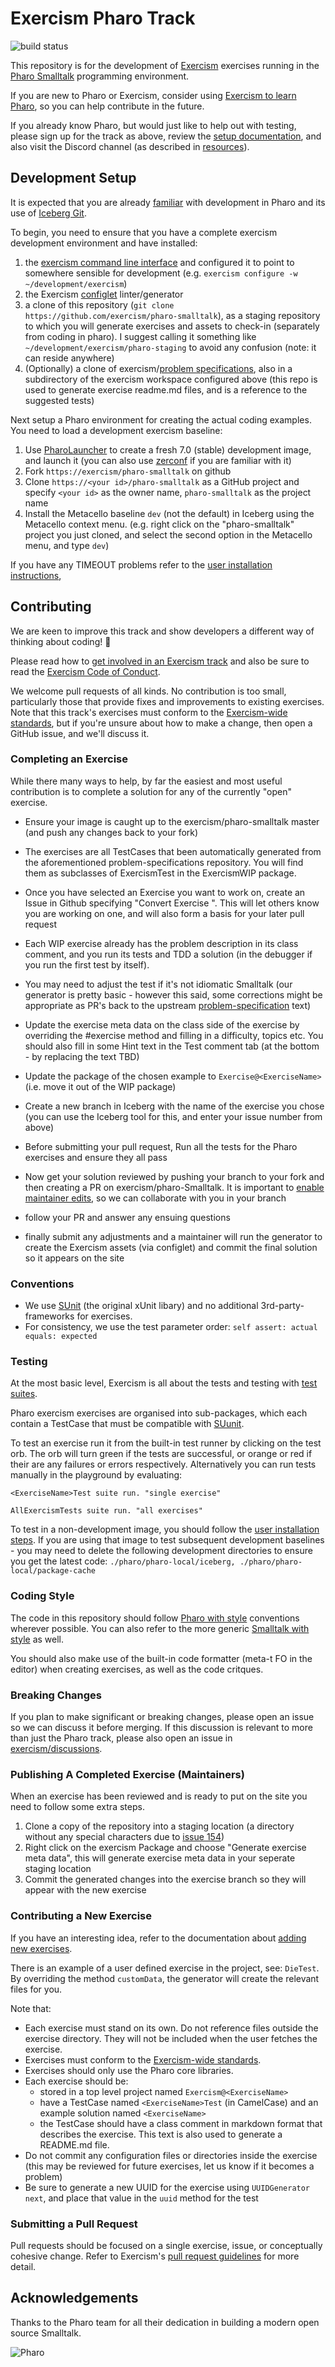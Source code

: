 # Exercism Pharo Track

![build status](https://travis-ci.org/exercism/pharo-smalltalk.svg?branch=master)

This repository is for the development of [Exercism](http://exercism.io) exercises running in the [Pharo Smalltalk](http://pharo.org) programming environment.


If you are new to Pharo or Exercism, consider using [Exercism to learn Pharo](https://exercism.io/tracks/pharo-smalltalk), so you can help contribute in the future. 

If you already know Pharo, but would just like to help out with testing, please sign up for the track as above, review the [setup documentation](https://exercism.io/tracks/pharo-smalltalk/installation), and also visit the Discord channel (as described in [resources](./docs/RESOURCES.md)). 


## Development Setup

It is expected that you are already [familiar](./docs/RESOURCES.md) with development in Pharo and its use of [Iceberg Git](https://github.com/pharo-vcs/iceberg). 

To begin, you need to ensure that you have a complete exercism development environment and have installed:
1. the [exercism command line interface](https://exercism.io/cli-walkthrough) and configured it to point to somewhere sensible for development (e.g. `exercism configure -w ~/development/exercism`)
1. the Exercism [configlet](https://github.com/exercism/configlet#usage) linter/generator
1. a clone of this repository (`git clone https://github.com/exercism/pharo-smalltalk`), as a staging repository to which you will generate exercises and assets to check-in (separately from coding in pharo). I suggest calling it something like `~/development/exercism/pharo-staging` to avoid any confusion (note: it can reside anywhere)
1. (Optionally) a clone of exercism/[problem specifications](https://github.com/exercism/problem-specifications), also in a subdirectory of the exercism workspace configured above (this repo is used to generate exercise readme.md files, and is a reference to the suggested tests)

Next setup a Pharo environment for creating the actual coding examples. You need to load a development exercism baseline:

1. Use [PharoLauncher](https://github.com/pharo-project/pharo-launcher) to create a fresh 7.0 (stable) development image, and launch it (you can also use [zerconf](https://get.pharo.org/) if you are familiar with it)
1. Fork `https://exercism/pharo-smalltalk` on github  
1. Clone `https://<your id>/pharo-smalltalk` as a GitHub project and specify `<your id>` as the owner name, `pharo-smalltalk` as the project name
1. Install the Metacello baseline `dev` (not the default) in Iceberg using the Metacello context menu. (e.g. right click on the "pharo-smalltalk" project you just cloned, and select the second option in the Metacello menu, and type `dev`)

If you have any TIMEOUT problems refer to the [user installation instructions](./docs/INSTALLATION.md), 

## Contributing

We are keen to improve this track and show developers a different way of thinking about coding! :tada:

Please read how to [get involved in an Exercism track](https://github.com/exercism/docs/tree/master/contributing-to-language-tracks) and also be sure to read the [Exercism Code of Conduct](https://exercism.io/code-of-conduct).

We welcome pull requests of all kinds. No contribution is too small, particularly those that provide fixes and improvements to existing exercises. Note that this track's exercises must conform to the [Exercism-wide standards](https://github.com/exercism/docs/tree/master/language-tracks/exercises), but if you're unsure about how to make a change, then open a GitHub issue, and we'll discuss it.

### Completing an Exercise

While there many ways to help, by far the easiest and most useful contribution is to complete a solution for any of the currently "open" exercise. 

  * Ensure your image is caught up to the exercism/pharo-smalltalk master (and push any changes back to your fork)
  
  * The exercises are all TestCases that been automatically generated from the aforementioned problem-specifications repository. You will find them as subclasses of ExercismTest in the ExercismWIP package.
  
  * Once you have selected an Exercise you want to work on, create an Issue in Github specifying "Convert Exercise <name>". This will let others know you are working on one, and will also form a basis for your later pull request

  * Each WIP exercise already has the problem description in its class comment, and you run its tests and TDD a solution (in the debugger if you run the first test by itself).

  * You may need to adjust the test if it's not idiomatic Smalltalk (our generator is pretty basic - however this said, some corrections might be appropriate as PR's back to the upstream [problem-specification](https://github.com/exercism/problem-specifications) text)
  
  * Update the exercise meta data on the class side of the exercise by overriding the #exercise method and filling in a difficulty, topics etc. You should also fill in some Hint text in the Test comment tab (at the bottom - by replacing the text TBD) 
  
  * Update the package of the chosen example to `Exercise@<ExerciseName>` (i.e. move it out of the WIP package)
  * Create a new branch in Iceberg with the name of the exercise you chose (you can use the Iceberg tool for this, and enter your issue number from above)
  * Before submitting your pull request, Run all the tests for the Pharo exercises and ensure they all pass
  * Now get your solution reviewed by pushing your branch to your fork and then creating a PR on exercism/pharo-Smalltalk. It is important to [enable maintainer edits](https://help.github.com/en/articles/allowing-changes-to-a-pull-request-branch-created-from-a-fork), so we can collaborate with you in your branch
  * follow your PR and answer any ensuing questions
  * finally submit any adjustments and a maintainer will run the generator to create the Exercism assets (via configlet) and commit the final solution so it appears on the site

### Conventions

- We use [SUnit](https://en.wikipedia.org/wiki/SUnit) (the original xUnit libary) and no additional 3rd-party-frameworks for exercises.
- For consistency, we use the test parameter order: `self assert: actual equals: expected` 


### Testing

At the most basic level, Exercism is all about the tests and testing with [test suites](https://github.com/exercism/docs/blob/master/language-tracks/exercises/anatomy/test-suites.md).

Pharo exercism exercises are organised into sub-packages, which each contain a TestCase that must be compatible with [SUunit](https://en.wikipedia.org/wiki/SUnit).

To test an exercise run it from the built-in test runner by clicking on the test orb. The orb will turn green if the tests are successful, or orange or red if their are any failures or errors respectively. Alternatively you can run tests manually in the playground by evaluating:

```smalltalk
<ExerciseName>Test suite run. "single exercise"

AllExercismTests suite run. "all exercises"
```

To test in a non-development image, you should follow the [user installation steps](./docs/INSTALLATION.md). If you 
are using that image to test subsequent development baselines - you may need to delete the following development directories to ensure you get the latest code: 
`./pharo/pharo-local/iceberg, ./pharo/pharo-local/package-cache`

### Coding Style

The code in this repository should follow [Pharo with style](https://github.com/SquareBracketAssociates/Booklet-PharoWithStyle) conventions wherever possible. You can also refer to the more generic [Smalltalk with style](http://sdmeta.gforge.inria.fr/FreeBooks/WithStyle/SmalltalkWithStyle.pdf) as well.

You should also make use of the built-in code formatter (meta-t FO in the editor) when creating exercises, as well as the code critques.

### Breaking Changes

If you plan to make significant or breaking changes, please open an issue so we can discuss it before merging. If this discussion is relevant to more than just the Pharo track, please also open an issue in [exercism/discussions](https://github.com/exercism/discussions/issues).

### Publishing A Completed Exercise (Maintainers)

When an exercise has been reviewed and is ready to put on the site you need to follow some extra steps.

1. Clone a copy of the repository into a staging location (a directory without any special characters due to [issue 154](https://github.com/exercism/configlet/issues/154))
1. Right click on the exercism Package and choose "Generate exercise meta data", this will generate exercise meta data in your seperate staging location
1. Commit the generated changes into the exercise branch so they will appear with the new exercise


### Contributing a New Exercise

If you have an interesting idea, refer to the documentation about [adding new exercises](https://github.com/exercism/docs/blob/master/you-can-help/make-up-new-exercises.md).

There is an example of a user defined exercise in the project, see: `DieTest`. By overriding the method `customData`, the generator will create the relevant files for you.

Note that:

- Each exercise must stand on its own. Do not reference files outside the exercise directory. They will not be included when the user fetches the exercise.
- Exercises must conform to the [Exercism-wide standards](https://github.com/exercism/docs/tree/master/language-tracks/exercises).
- Exercises should only use the Pharo core libraries.
- Each exercise should be:
  - stored in a top level project named `Exercism@<ExerciseName>`
  - have a TestCase named `<ExerciseName>Test` (in CamelCase) and an example solution named `<ExerciseName>`
  - the TestCase should have a class comment in markdown format that describes the exercise. This text is also used to generate a README.md file.
- Do not commit any configuration files or directories inside the exercise (this may be reviewed for future exercises, let us know if it becomes a problem)
- Be sure to generate a new UUID for the exercise using `UUIDGenerator next`, and place that value in the `uuid` method for the test

### Submitting a Pull Request

Pull requests should be focused on a single exercise, issue, or conceptually cohesive change. Refer to Exercism's [pull request guidelines](https://github.com/exercism/docs/blob/master/contributing/pull-request-guidelines.md) for more detail.


## Acknowledgements

Thanks to the Pharo team for all their dedication in building a modern open source Smalltalk.

![Pharo](http://pharo.org/web/files/pharo.png)
